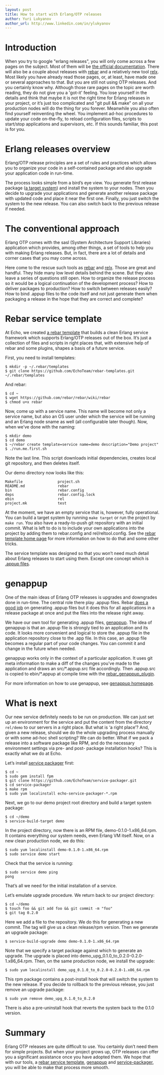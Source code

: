 ```yaml
---
layout: post
title: How to start with Erlang/OTP releases
author: Yuri Lukyanov
author_url: http://www.linkedin.com/in/ylukyanov
---
```


# Introduction

When you try to google "erlang releases", you will only come across a few pages on the subject. Most of them will be [the official documentation](http://www.erlang.org/doc/design_principles/release_structure.html). There will also be a couple about releases with [rebar](https://github.com/rebar/rebar) and a relatively new tool [relx](http://relx.org/). Most likely you have already read those pages, or, at least, have made one or several approaches to that. But you are still not using OTP releases. And you certainly know why. Although those rare pages on the topic are worth reading, they do not give you a 'got-it' feeling. You lose yourself in the details and think that maybe it is not the right time for Erlang releases in your project, or it’s just too complicated and "git pull && make" on all your production nodes will do the thing for you forever. Meanwhile you also often find yourself reinventing the wheel. You implement ad-hoc procedures to update your code on-the-fly, to reload configuration files, scripts to start/stop applications and supervisors, etc. If this sounds familiar, this post is for you.

# Erlang releases overview

Erlang/OTP release principles are a set of rules and practices which allows you to organize your code in a self-contained package and also upgrade your application code in run-time.

The process looks simple from a bird’s eye view. You generate first release package ([a target system](http://www.erlang.org/doc/system_principles/create_target.html)) and install the system to your nodes. Then you decide to upgrade your applications and generate another release package with updated code and place it near the first one. Finally, you just switch the system to the new release. You can also switch back to the previous release if needed.

# The conventional approach

Erlang OTP comes with the sasl (System Architecture Support Libraries) application which provides, among other things, a set of tools to help you with making Erlang releases.  But, in fact, there are a lot of details and corner cases that you may come across.

Here come to the rescue such tools as [rebar](https://github.com/rebar/rebar) and [relx](http://relx.org/). Those are great and handful. They hide many low level details behind the scene. But they also leave a series of questions still open. How to organize the release process so it would be a logical continuation of the development process? How to deliver packages to production? How to switch between releases easily? How to bind .appup files to the code itself and not just generate them when packaging a release in the hope that they are correct and complete?

# Rebar service template

At Echo, we created [a rebar template](https://github.com/EchoTeam/rebar-templates) that builds a clean Erlang service framework which supports Erlang/OTP releases out of the box. It’s just a collection of files and scripts in right places that, with extensive help of rebar and some plugins, shapes a basis of a future service.

First, you need to install templates:

    $ mkdir -p ~/.rebar/templates
    $ git clone https://github.com/EchoTeam/rebar-templates.git ~/.rebar/templates

And rebar:

    $ cd ~
    $ wget https://github.com/rebar/rebar/wiki/rebar
    $ chmod u+x rebar

Now, come up with a service name. This name will become not only a service name, but also an OS user under which the service will be running and an Erlang node sname as well (all configurable later though). Now, when we’ve done with the naming:

    $ mkdir demo
    $ cd demo
    $ ~/rebar create template=service name=demo description="Demo project"
    $ ./run.me.first.sh

Note the last line. This script downloads initial dependencies, creates local git repository, and then deletes itself.

Our demo directory now looks like this:

    Makefile                project.sh
    README.md               rebar
    bin                     rebar.config
    deps                    rebar.config.lock
    ebin                    rel
    project.mk              test

At the moment, we have an empty service that is, however, fully operational. You can build a target system by running `make target` or run the project by `make run`. You also have a ready-to-push git repository with an initial commit. What is left to do is to include your own applications into the project by adding them to rebar.config and rel/reltool.config. See the [rebar template home page](https://github.com/EchoTeam/rebar-templates#creating-erlangotp-service-layout) for more information on how to do that and some other tricks.

The service template was designed so that you won’t need much detail about Erlang releases to start using them. Except one concept which is [.appup files](http://www.erlang.org/doc/design_principles/appup_cookbook.html).

# genappup

One of the main ideas of Erlang OTP releases is upgrades and downgrades done in run-time. The central role there play .appup files. Rebar [does a good job](https://github.com/rebar/rebar/wiki/Upgrades) on generating .appup files but it does this for all applications in a release package at once and put the files into the release right away.

We have our own tool for generating .appup files, [genappup](https://github.com/EchoTeam/genappup).  The idea of genappup is that an .appup file is strongly tied to an application and its code. It looks more convenient and logical to store the .appup file in the application repository close to the .app file. In this case, an .appup file becomes a regular part of your code changes. You can commit it and change in the future when needed.

genappup works only in the context of a particular application. It uses git meta information to make a diff of the changes you’ve made to the application and draws an src/\*.appup.src file accordingly. Then .appup.src is copied to ebin/\*.appup at compile time with the [rebar_genappup_plugin](https://github.com/EchoTeam/rebar-plugins#rebar_genappup_plugin).

For more information on how to use genappup, see [genappup homepage](https://github.com/EchoTeam/genappup#basic-workflow).

# What is next

Our new service definitely needs to be run on production. We can just set up an environment for the service and put the content from the directory `rel/demo` to our servers in a right place. But what is ‘a right place’? And, given a new release, should we do the whole upgrading process manually or with some ad-hoc shell scripting? We can do better. What if we pack a release into a software package like RPM, and do the necessary environment settings via pre- and post- package installation hooks? This is exactly what we do at Echo.

Let’s install [service packager](https://github.com/EchoTeam/service-packager) first:

    $ cd ~
    $ sudo gem install fpm
    $ git clone https://github.com/EchoTeam/service-packager.git
    $ cd service-packager
    $ make rpm
    $ sudo yum localinstall echo-service-packager-*.rpm

Next, we go to our demo project root directory and build a target system package:

    $ cd ~/demo
    $ service-build-target demo

In the project directory, now there is an RPM file, demo-0.1.0-1.x86_64.rpm. It contains everything our system needs, even Erlang VM itself. Now, on a new clean production node, we do this:

    $ sudo yum localinstall demo-0.1.0-1.x86_64.rpm
    $ sudo service demo start

Check that the service is running:

    $ sudo service demo ping
    pong

That’s all we need for the initial installation of a service.

Let’s emulate upgrade procedure. We return back to our project directory:

    $ cd ~/demo
    $ touch foo && git add foo && git commit -m "foo"
    $ git tag 0.2.0

Here we add a file to the repository. We do this for generating a new commit. The tag will give us a clean release/rpm version. Then we generate an upgrade package:

    $ service-build-upgrade demo demo-0.1.0-1.x86_64.rpm

Note that we specify a target package against which to generate an upgrade. The upgrade is placed into demo_upg_0.1.0_to_0.2.0-0.2.0-1.x86_64.rpm. Then, on the same production node, we install the upgrade:

    $ sudo yum localinstall demo_upg_0.1.0_to_0.2.0-0.2.0-1.x86_64.rpm

This rpm package contains a post-install hook that will switch the system to the new release. If you decide to rollback to the previous release, you just remove an upgrade package:

    $ sudo yum remove demo_upg_0.1.0_to_0.2.0

There is also a pre-uninstall hook that reverts the system back to the 0.1.0 version.

# Summary

Erlang OTP releases are quite difficult to use. You certainly don’t need them for simple projects. But  when your project grows up, OTP releases can offer you a significant assistance once you have adopted them. We hope that with our tools, a [rebar service template](https://github.com/EchoTeam/rebar-templates), [genappup](https://github.com/EchoTeam/genappup) and [service-packager](https://github.com/EchoTeam/service-packager), you will be able to make that process more smooth.
